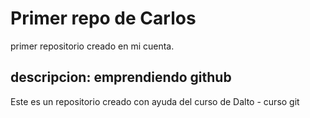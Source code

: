 # Primer repo de Carlos
primer repositorio creado en mi cuenta.

## descripcion: emprendiendo github
Este es un repositorio creado con ayuda del curso de Dalto - curso git
